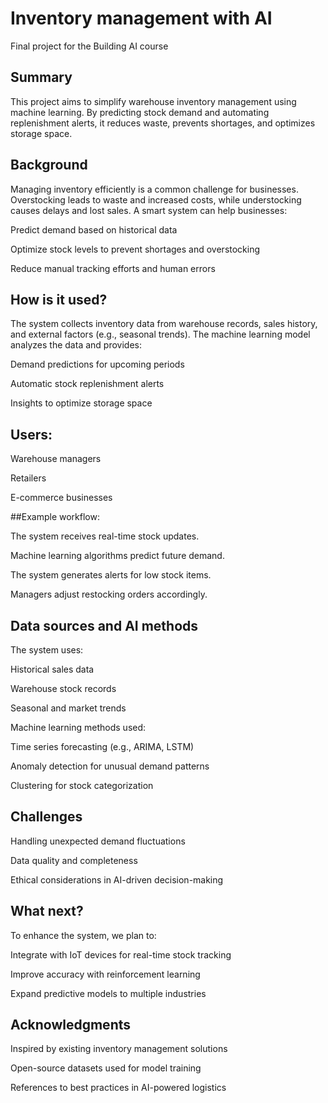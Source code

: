 
# Inventory management with AI

Final project for the Building AI course

## Summary

This project aims to simplify warehouse inventory management using machine learning. By predicting stock demand and automating replenishment alerts, it reduces waste, prevents shortages, and optimizes storage space.

## Background

Managing inventory efficiently is a common challenge for businesses. Overstocking leads to waste and increased costs, while understocking causes delays and lost sales. A smart system can help businesses:

Predict demand based on historical data

Optimize stock levels to prevent shortages and overstocking

Reduce manual tracking efforts and human errors

## How is it used?

The system collects inventory data from warehouse records, sales history, and external factors (e.g., seasonal trends). The machine learning model analyzes the data and provides:

Demand predictions for upcoming periods

Automatic stock replenishment alerts

Insights to optimize storage space

## Users:

Warehouse managers

Retailers

E-commerce businesses

##Example workflow:

The system receives real-time stock updates.

Machine learning algorithms predict future demand.

The system generates alerts for low stock items.

Managers adjust restocking orders accordingly.

## Data sources and AI methods

The system uses:

Historical sales data

Warehouse stock records

Seasonal and market trends

Machine learning methods used:

Time series forecasting (e.g., ARIMA, LSTM)

Anomaly detection for unusual demand patterns

Clustering for stock categorization

## Challenges

Handling unexpected demand fluctuations

Data quality and completeness

Ethical considerations in AI-driven decision-making

## What next?

To enhance the system, we plan to:

Integrate with IoT devices for real-time stock tracking

Improve accuracy with reinforcement learning

Expand predictive models to multiple industries

## Acknowledgments

Inspired by existing inventory management solutions

Open-source datasets used for model training

References to best practices in AI-powered logistics
